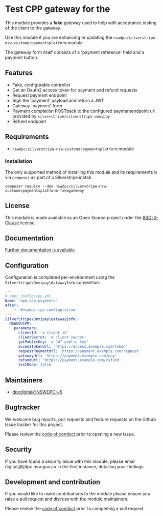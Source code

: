 # Test CPP gateway for the

This module provides a **fake** gateway used to help with acceptance testing of the client to the gateway.

Use this module if you are enhancing or updating the `nswdpc/silverstripe-nsw-customerpaymentsplatform` module

The gateway form itself consists of a 'payment reference' field and a payment button.

## Features

+ Fake, configurable controller
+ Get an Oauth2 access token for payment and refund requests
+ Request payment endpoint
+ Sign the 'payment' payload and return a JWT
+ Gateway 'payment' form
+ Payment completion POSTback to the configured paymentendpoint url provided by `silverstripe/silverstripe-omnipay`
+ Refund endpoint

## Requirements

+ `nswdpc/silverstripe-nsw-customerpaymentsplatform` module


### Installation

The only supported method of installing this module and its requirements is via `composer` as part of a Silverstripe install.

```shell
composer require --dev nswdpc/silverstripe-nsw-customerpaymentsplatform-fakegateway
```

## License

This module is made available as an Open Source project under the [BSD-3-Clause](./LICENSE.md) license.

## Documentation

[Further documentation is available](./docs/en/001_index.md)

## Configuration

Configuration is completed per-environment using the `SilverStripe\Omnipay\GatewayInfo` convention:

```yml
---
# app/_config/cpp.yml
Name: 'app-cpp-payments'
After:
    - '#nswdpc-cpp-configuration'
---
SilverStripe\Omnipay\GatewayInfo:
  NSWGOVCPP:
    parameters:
      clientId: 'a client id'
      clientSecret: 'a client secret'
      jwtPublicKey: 'a JWT public key'
      accessTokenUrl: 'https://access.example.com/token'
      requestPaymentUrl: 'https://payment.example.com/request'
      gatewayUrl: 'https://payment.example.com/pay'
      refundUrl: 'https://payment.example.com/refund'
      testMode: false
```

## Maintainers

+ [dpcdigital@NSWDPC:~$](https://dpc.nsw.gov.au)


## Bugtracker

We welcome bug reports, pull requests and feature requests on the Github Issue tracker for this project.

Please review the [code of conduct](./code-of-conduct.md) prior to opening a new issue.

## Security

If you have found a security issue with this module, please email digital[@]dpc.nsw.gov.au in the first instance, detailing your findings.

## Development and contribution

If you would like to make contributions to the module please ensure you raise a pull request and discuss with the module maintainers.

Please review the [code of conduct](./code-of-conduct.md) prior to completing a pull request.
